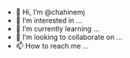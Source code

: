 - 👋 Hi, I’m @chahinemj
- 👀 I’m interested in ...
- 🌱 I’m currently learning ...
- 💞️ I’m looking to collaborate on ...
- 📫 How to reach me ...

<!---
chahinemj/chahinemj is a ✨ special ✨ repository because its `README.md` (this file) appears on your GitHub profile.
You can click the Preview link to take a look at your changes.
--->
